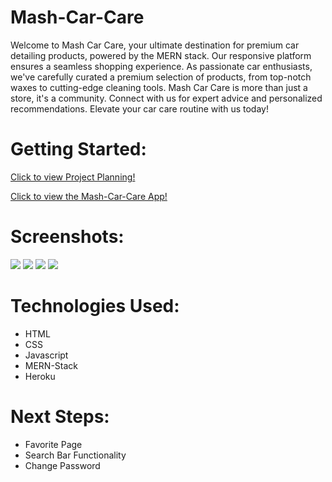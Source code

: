 # Mash-Car-Care

 Welcome to Mash Car Care, your ultimate destination for premium car detailing products, powered by the MERN stack. Our responsive platform ensures a seamless shopping experience. As passionate car enthusiasts, we've carefully curated a premium selection of products, from top-notch waxes to cutting-edge cleaning tools. Mash Car Care is more than just a store, it's a community. Connect with us for expert advice and personalized recommendations. Elevate your car care routine with us today!

# Getting Started:
[Click to view Project Planning!​](https://trello.com/b/iAu10hNb/mash-car-care)

[Click to view the Mash-Car-Care App!](https://mash-car-care-4e4010311e54.herokuapp.com/) 

# Screenshots:
<img src="https://i.imgur.com/chmRe0m.png">
<img src="https://i.imgur.com/C9H15Fx.png">
<img src="https://i.imgur.com/tLK6f8x.png">
<img src="https://i.imgur.com/JdQ66E5.png">


# Technologies Used:

 - HTML
 - CSS
 - Javascript
 - MERN-Stack
 - Heroku

# Next Steps:
- Favorite Page
- Search Bar Functionality
- Change Password
